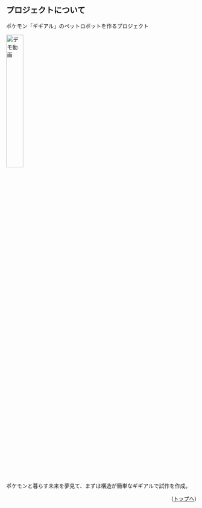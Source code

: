 <div id="top"></div>

<!-- プロジェクトについて -->

## プロジェクトについて

ポケモン「ギギアル」のペットロボットを作るプロジェクト

<a href="[https://www.google.com](https://youtube.com/shorts/ZwHQG525nb0?si=zIuGOGzvLZQPswT8)">
    <img src="https://github.com/Akitsuha/Gigiaru/assets/79774450/8372f6b8-61c6-4e24-aea4-bd060b1834c3" alt="デモ動画" width="30%">
</a>

ポケモンと暮らす未来を夢見て、まずは構造が簡単なギギアルで試作を作成。

<p align="right">(<a href="#top">トップへ</a>)</p>

